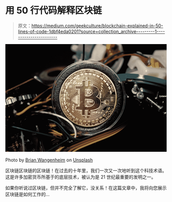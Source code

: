 # 用 50 行代码解释区块链

> 原文：<https://medium.com/geekculture/blockchain-explained-in-50-lines-of-code-1dbf4eda0201?source=collection_archive---------1----------------------->

![](img/cfffc2d02c29179fb148d43fb53a1ab6.png)

Photo by [Brian Wangenheim](https://unsplash.com/@brianwangenheim?utm_source=medium&utm_medium=referral) on [Unsplash](https://unsplash.com?utm_source=medium&utm_medium=referral)

区块链区块链的区块链！在过去的十年里，我们一次又一次地听到这个科技术语。这是许多加密货币所基于的底层技术，被认为是 21 世纪最重要的发明之一。

如果你听说过区块链，但并不完全了解它，没关系！在这篇文章中，我将向您展示区块链是如何工作的…